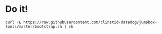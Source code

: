 # Do it!

```
curl -L https://raw.githubusercontent.com/clinstid-datadog/jumpbox-tools/master/bootstrap.sh | sh
```
